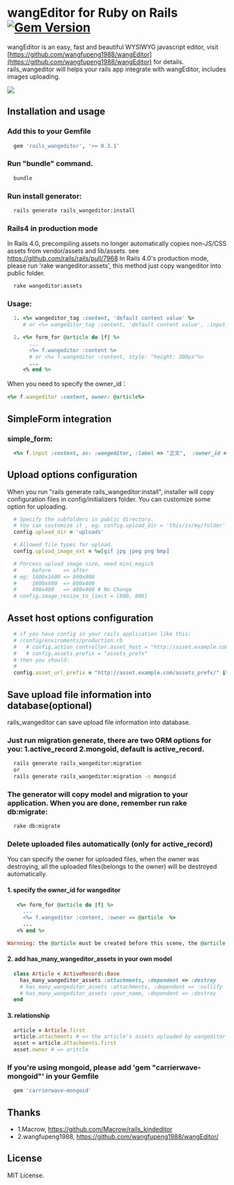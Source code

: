 # wangEditor for Ruby on Rails  [![Gem Version](https://badge.fury.io/rb/rails_wangeditor.svg)](http://badge.fury.io/rb/rails_wangeditor)

wangEditor is an easy, fast and beautiful WYSIWYG javascript editor, visit [https://github.com/wangfupeng1988/wangEditor](https://github.com/wangfupeng1988/wangEditor) for details.
rails_wangeditor will helps your rails app integrate with wangEditor, includes images uploading.

![](http://images2015.cnblogs.com/blog/138012/201509/138012-20150910004209122-1645253022.png)


## Installation and usage

### Add this to your Gemfile

```ruby
  gem 'rails_wangeditor', '>= 0.3.1'
```

### Run "bundle" command.

```bash
  bundle
```

### Run install generator:

```bash
  rails generate rails_wangeditor:install
```

### Rails4 in production mode

In Rails 4.0, precompiling assets no longer automatically copies non-JS/CSS assets from vendor/assets and lib/assets. see https://github.com/rails/rails/pull/7968
In Rails 4.0's production mode, please run 'rake wangeditor:assets', this method just copy wangeditor into public folder.

```bash
  rake wangeditor:assets
```

### Usage:

```ruby
  1. <%= wangeditor_tag :content, 'default content value' %>
     # or <%= wangeditor_tag :content, 'default content value', :input_html =>{style: "height: 300px"} %>
```

```ruby
  2. <%= form_for @article do |f| %>
       ...
       <%= f.wangeditor :content %>
       # or <%= f.wangeditor :content, style: "height: 300px"%>
       ...
     <% end %>
```

When you need to specify the owner_id：

```ruby
<%= f.wangeditor :content, owner: @article%>
```

## SimpleForm integration

### simple_form:

```ruby
  <%= f.input :content, as: :wangeditor, :label => "正文",  :owner_id => current_user.id, :input_html => {style: "height: 300px" } %>
```

## Upload options configuration

When you run "rails generate rails_wangeditor:install", installer will copy configuration files in config/initializers folder.
You can customize some option for uploading. 

```ruby
  # Specify the subfolders in public directory.
  # You can customize it , eg: config.upload_dir = 'this/is/my/folder'
  config.upload_dir = 'uploads'

  # Allowed file types for upload.
  config.upload_image_ext = %w[gif jpg jpeg png bmp]

  # Porcess upload image size, need mini_magick
  #     before    => after
  # eg: 1600x1600 => 800x800
  #     1600x800  => 800x400
  #     400x400   => 400x400 # No Change
  # config.image_resize_to_limit = [800, 800]

```

## Asset host options configuration

```ruby
  # if you have config in your rails application like this:
  # /config/enviroments/production.rb
  #   # config.action_controller.asset_host = "http://asset.example.com"
  #   # config.assets.prefix = "assets_prefx"
  # then you should:
  #
  config.asset_url_prefix = "http://asset.example.com/assets_prefx/" if Rails.env.production?
```


## Save upload file information into database(optional)

rails_wangeditor can save upload file information into database.

### Just run migration generate, there are two ORM options for you: 1.active_record 2.mongoid, default is active_record.

```bash
  rails generate rails_wangeditor:migration
  or
  rails generate rails_wangeditor:migration -o mongoid
```

### The generator will copy model and migration to your application. When you are done, remember run rake db:migrate:

```bash
  rake db:migrate
```

### Delete uploaded files automatically (only for active_record)

You can specify the owner for uploaded files, when the owner was destroying, all the uploaded files(belongs to the owner) will be destroyed automatically.

#### 1. specify the owner_id for wangeditor

```ruby
   <%= form_for @article do |f| %>
     ...
     <%= f.wangeditor :content, :owner => @article  %>
     ...
   <% end %>
```

```ruby
Warnning: the @article must be created before this scene, the @article.id should not be empty.
```

#### 2. add has_many_wangeditor_assets in your own model

```ruby
  class Article < ActiveRecord::Base
    has_many_wangeditor_assets :attachments, :dependent => :destroy
    # has_many_wangeditor_assets :attachments, :dependent => :nullify
    # has_many_wangeditor_assets :your_name, :dependent => :destroy
  end
```

#### 3. relationship

```ruby
  article = Article.first
  article.attachments # => the article's assets uploaded by wangeditor
  asset = article.attachments.first
  asset.owner # => aritcle
```

### If you're using mongoid, please add 'gem "carrierwave-mongoid"' in your Gemfile

```ruby
  gem 'carrierwave-mongoid'
```

## Thanks
- 1.Macrow, https://github.com/Macrow/rails_kindeditor
- 2.wangfupeng1988, https://github.com/wangfupeng1988/wangEditor/

## License

MIT License.
